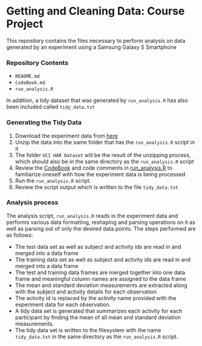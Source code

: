 # Getting and Cleaning Data: Course Project

This repository contains the files necessary to perform analysis on data generated by an experiment using a Samsung Galaxy S Smartphone

### Repository Contents

* `README.md`
* `CodeBook.md`
* `run_analysis.R`

In addition, a tidy dataset that was generated by `run_analysis.R` has also been included called `tidy_data.txt`


### Generating the Tidy Data

1.  Download the experiment data from [here](https://d396qusza40orc.cloudfront.net/getdata%2Fprojectfiles%2FUCI%20HAR%20Dataset.zip)
2.  Unzip the data into the same folder that has the `run_analysis.R` script in it
3.  The folder `UCI HAR Dataset` will be the result of the unzipping process, which should also be in the same directory as the `run_analysis.R` script
4.  Review the [CodeBook](CodeBook.md) and code comments in [run_analysis.R](run_analysis.R) to familiarize oneself with how the experiment data is being processed
5.  Run the `run_analysis.R` script.
6.  Review the script output which is written to the file `tidy_data.txt`


### Analysis process

The analysis script, `run_analysis.R` reads in the experiment data and performs various data formatting, reshaping and parsing  operations on it as well as parsing out of only the desired data points.  The steps performed are as follows:

- The test data set as well as subject and activity ids are read in and merged into a data frame
- The training data set as well as subject and activity ids are read in and merged into a data frame
- The test and training data frames are merged together into one data frame and meaningful column names are assigned to the data frame
- The mean and standard deviation measurements are extracted along with the subject and activity details for each observation
- The activity id is replaced by the activity name provided with the experiment data for each observation.
- A tidy data set is generated that summarizes each activity for each participant by finding the mean of all mean and standard deviation measurements.
- The tidy data set is written to the filesystem with the name `tidy_data.txt` in the same directory as the `run_analysis.R` script.


